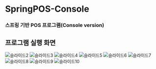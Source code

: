 # SpringPOS-Console
 <h3>스프링 기반 POS 프로그램(Console version)</h3>


<h2> 프로그램 실행 화면</h2>

![슬라이드2](https://user-images.githubusercontent.com/87024571/189044839-be94ec80-bc0f-4fea-9e56-e45156c20034.PNG)
![슬라이드3](https://user-images.githubusercontent.com/87024571/189044849-bfc3b0a1-dbaf-41cf-ab11-31259dfb15f4.PNG)
![슬라이드4](https://user-images.githubusercontent.com/87024571/189044859-31fe9a4c-11e2-421c-889c-f4914251e1f3.PNG)
![슬라이드5](https://user-images.githubusercontent.com/87024571/189044866-7d6bdbbb-0729-4b98-afcf-8827bf27ef4f.PNG)
![슬라이드6](https://user-images.githubusercontent.com/87024571/189044869-6d79601d-8b37-411f-85e4-55b15813aa5c.PNG)
![슬라이드7](https://user-images.githubusercontent.com/87024571/189044876-5037d138-aef1-458c-acd5-a460d6889b70.PNG)
![슬라이드8](https://user-images.githubusercontent.com/87024571/189044881-17f0e075-221f-4b38-946d-e687204feb5a.PNG)
![슬라이드9](https://user-images.githubusercontent.com/87024571/189044887-ae27ccc0-191e-43b5-99ac-5e837df8ff10.PNG)
![슬라이드10](https://user-images.githubusercontent.com/87024571/189044890-a5d5cb35-3002-41d3-8941-c96e74837c6d.PNG)
